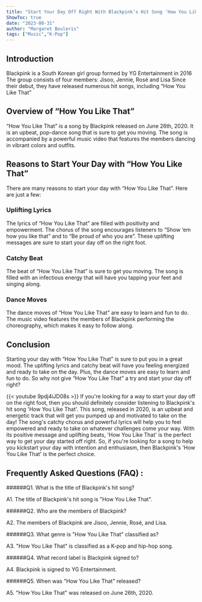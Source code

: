 ```yaml
---
title: "Start Your Day Off Right With Blackpink's Hit Song 'How You Like That'!"
ShowToc: true 
date: "2023-08-31"
author: "Margaret Bouleris" 
tags: ["Music","K-Pop"]
---
```

## Introduction

Blackpink is a South Korean girl group formed by YG Entertainment in 2016 The group consists of four members: Jisoo, Jennie, Rosé and Lisa Since their debut, they have released numerous hit songs, including “How You Like That”

## Overview of “How You Like That”

“How You Like That” is a song by Blackpink released on June 26th, 2020. It is an upbeat, pop-dance song that is sure to get you moving. The song is accompanied by a powerful music video that features the members dancing in vibrant colors and outfits.

## Reasons to Start Your Day with “How You Like That”

There are many reasons to start your day with “How You Like That”. Here are just a few:

### Uplifting Lyrics

The lyrics of “How You Like That” are filled with positivity and empowerment. The chorus of the song encourages listeners to “Show ‘em how you like that” and to “Be proud of who you are”. These uplifting messages are sure to start your day off on the right foot.

### Catchy Beat

The beat of “How You Like That” is sure to get you moving. The song is filled with an infectious energy that will have you tapping your feet and singing along.

### Dance Moves

The dance moves of “How You Like That” are easy to learn and fun to do. The music video features the members of Blackpink performing the choreography, which makes it easy to follow along.

## Conclusion

Starting your day with “How You Like That” is sure to put you in a great mood. The uplifting lyrics and catchy beat will have you feeling energized and ready to take on the day. Plus, the dance moves are easy to learn and fun to do. So why not give “How You Like That” a try and start your day off right?

{{< youtube 9pdj4iJD08s >}} 
If you're looking for a way to start your day off on the right foot, then you should definitely consider listening to Blackpink's hit song 'How You Like That'. This song, released in 2020, is an upbeat and energetic track that will get you pumped up and motivated to take on the day! The song's catchy chorus and powerful lyrics will help you to feel empowered and ready to take on whatever challenges come your way. With its positive message and uplifting beats, 'How You Like That' is the perfect way to get your day started off right. So, if you're looking for a song to help you kickstart your day with intention and enthusiasm, then Blackpink's 'How You Like That' is the perfect choice.

## Frequently Asked Questions (FAQ) :
######Q1. What is the title of Blackpink's hit song?

A1. The title of Blackpink's hit song is "How You Like That".

######Q2. Who are the members of Blackpink?

A2. The members of Blackpink are Jisoo, Jennie, Rosé, and Lisa.

######Q3. What genre is "How You Like That" classified as?

A3. "How You Like That" is classified as a K-pop and hip-hop song.

######Q4. What record label is Blackpink signed to?

A4. Blackpink is signed to YG Entertainment.

######Q5. When was "How You Like That" released?

A5. "How You Like That" was released on June 26th, 2020.



